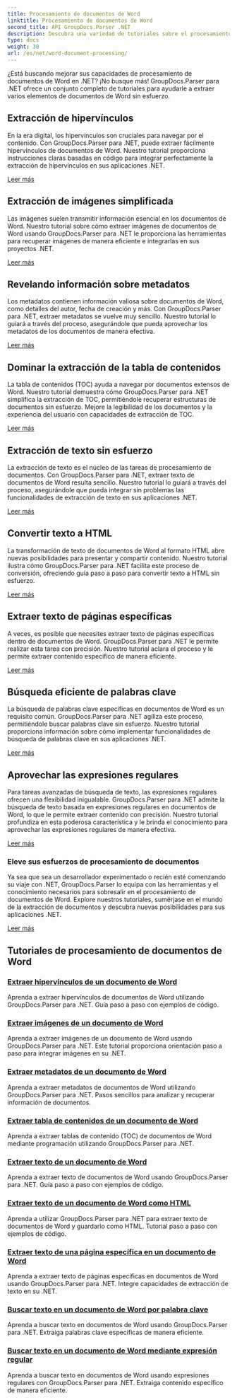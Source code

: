 ```yaml
---
title: Procesamiento de documentos de Word
linktitle: Procesamiento de documentos de Word
second_title: API GroupDocs.Parser .NET
description: Descubra una variedad de tutoriales sobre el procesamiento de documentos de Word utilizando GroupDocs.Parser para .NET. Extraiga hipervínculos, imágenes, metadatos y más.
type: docs
weight: 30
url: /es/net/word-document-processing/
---
```

¿Está buscando mejorar sus capacidades de procesamiento de documentos de Word en .NET? ¡No busque más! GroupDocs.Parser para .NET ofrece un conjunto completo de tutoriales para ayudarle a extraer varios elementos de documentos de Word sin esfuerzo.

## Extracción de hipervínculos
En la era digital, los hipervínculos son cruciales para navegar por el contenido. Con GroupDocs.Parser para .NET, puede extraer fácilmente hipervínculos de documentos de Word. Nuestro tutorial proporciona instrucciones claras basadas en código para integrar perfectamente la extracción de hipervínculos en sus aplicaciones .NET.

[Leer más](./extract-hyperlinks-from-word-document/)

## Extracción de imágenes simplificada
Las imágenes suelen transmitir información esencial en los documentos de Word. Nuestro tutorial sobre cómo extraer imágenes de documentos de Word usando GroupDocs.Parser para .NET le proporciona las herramientas para recuperar imágenes de manera eficiente e integrarlas en sus proyectos .NET.

[Leer más](./extract-images-from-word-document/)

## Revelando información sobre metadatos
Los metadatos contienen información valiosa sobre documentos de Word, como detalles del autor, fecha de creación y más. Con GroupDocs.Parser para .NET, extraer metadatos se vuelve muy sencillo. Nuestro tutorial lo guiará a través del proceso, asegurándole que pueda aprovechar los metadatos de los documentos de manera efectiva.

[Leer más](./extract-metadata-from-word-document/)

## Dominar la extracción de la tabla de contenidos
La tabla de contenidos (TOC) ayuda a navegar por documentos extensos de Word. Nuestro tutorial demuestra cómo GroupDocs.Parser para .NET simplifica la extracción de TOC, permitiéndole recuperar estructuras de documentos sin esfuerzo. Mejore la legibilidad de los documentos y la experiencia del usuario con capacidades de extracción de TOC.

[Leer más](./extract-table-of-contents-from-word-document/)

## Extracción de texto sin esfuerzo
La extracción de texto es el núcleo de las tareas de procesamiento de documentos. Con GroupDocs.Parser para .NET, extraer texto de documentos de Word resulta sencillo. Nuestro tutorial lo guiará a través del proceso, asegurándole que pueda integrar sin problemas las funcionalidades de extracción de texto en sus aplicaciones .NET.

[Leer más](./extract-text-from-word-document/)

## Convertir texto a HTML
La transformación de texto de documentos de Word al formato HTML abre nuevas posibilidades para presentar y compartir contenido. Nuestro tutorial ilustra cómo GroupDocs.Parser para .NET facilita este proceso de conversión, ofreciendo guía paso a paso para convertir texto a HTML sin esfuerzo.

[Leer más](./extract-text-from-word-document-as-html/)

## Extraer texto de páginas específicas
A veces, es posible que necesites extraer texto de páginas específicas dentro de documentos de Word. GroupDocs.Parser para .NET le permite realizar esta tarea con precisión. Nuestro tutorial aclara el proceso y le permite extraer contenido específico de manera eficiente.

[Leer más](./extract-text-from-specific-page-in-word-document/)

## Búsqueda eficiente de palabras clave
La búsqueda de palabras clave específicas en documentos de Word es un requisito común. GroupDocs.Parser para .NET agiliza este proceso, permitiéndole buscar palabras clave sin esfuerzo. Nuestro tutorial proporciona información sobre cómo implementar funcionalidades de búsqueda de palabras clave en sus aplicaciones .NET.

[Leer más](./search-text-in-word-document-by-keyword/)

## Aprovechar las expresiones regulares
Para tareas avanzadas de búsqueda de texto, las expresiones regulares ofrecen una flexibilidad inigualable. GroupDocs.Parser para .NET admite la búsqueda de texto basada en expresiones regulares en documentos de Word, lo que le permite extraer contenido con precisión. Nuestro tutorial profundiza en esta poderosa característica y le brinda el conocimiento para aprovechar las expresiones regulares de manera efectiva.

[Leer más](./search-text-in-word-document-by-regular-expression/)

### Eleve sus esfuerzos de procesamiento de documentos

Ya sea que sea un desarrollador experimentado o recién esté comenzando su viaje con .NET, GroupDocs.Parser lo equipa con las herramientas y el conocimiento necesarios para sobresalir en el procesamiento de documentos de Word. Explore nuestros tutoriales, sumérjase en el mundo de la extracción de documentos y descubra nuevas posibilidades para sus aplicaciones .NET.

[Leer más](./extract-hyperlinks-from-word-document/)

## Tutoriales de procesamiento de documentos de Word
### [Extraer hipervínculos de un documento de Word](./extract-hyperlinks-from-word-document/)
Aprenda a extraer hipervínculos de documentos de Word utilizando GroupDocs.Parser para .NET. Guía paso a paso con ejemplos de código.
### [Extraer imágenes de un documento de Word](./extract-images-from-word-document/)
Aprenda a extraer imágenes de un documento de Word usando GroupDocs.Parser para .NET. Este tutorial proporciona orientación paso a paso para integrar imágenes en su .NET.
### [Extraer metadatos de un documento de Word](./extract-metadata-from-word-document/)
Aprenda a extraer metadatos de documentos de Word utilizando GroupDocs.Parser para .NET. Pasos sencillos para analizar y recuperar información de documentos.
### [Extraer tabla de contenidos de un documento de Word](./extract-table-of-contents-from-word-document/)
Aprenda a extraer tablas de contenido (TOC) de documentos de Word mediante programación utilizando GroupDocs.Parser para .NET.
### [Extraer texto de un documento de Word](./extract-text-from-word-document/)
Aprenda a extraer texto de documentos de Word usando GroupDocs.Parser para .NET. Guía paso a paso con ejemplos de código.
### [Extraer texto de un documento de Word como HTML](./extract-text-from-word-document-as-html/)
Aprenda a utilizar GroupDocs.Parser para .NET para extraer texto de documentos de Word y guardarlo como HTML. Tutorial paso a paso con ejemplos de código.
### [Extraer texto de una página específica en un documento de Word](./extract-text-from-specific-page-in-word-document/)
Aprenda a extraer texto de páginas específicas en documentos de Word usando GroupDocs.Parser para .NET. Integre capacidades de extracción de texto en su .NET.
### [Buscar texto en un documento de Word por palabra clave](./search-text-in-word-document-by-keyword/)
Aprenda a buscar texto en documentos de Word usando GroupDocs.Parser para .NET. Extraiga palabras clave específicas de manera eficiente.
### [Buscar texto en un documento de Word mediante expresión regular](./search-text-in-word-document-by-regular-expression/)
Aprenda a buscar texto en documentos de Word usando expresiones regulares con GroupDocs.Parser para .NET. Extraiga contenido específico de manera eficiente.